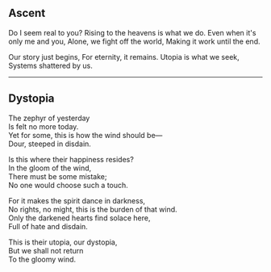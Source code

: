 


## Ascent
Do I seem real to you?
Rising to the heavens is what we do.
Even when it's only me and you,
Alone, we fight off the world,
Making it work until the end.

Our story just begins,
For eternity, it remains.
Utopia is what we seek,
Systems shattered by us.

----
## Dystopia
The zephyr of yesterday  
Is felt no more today.  
Yet for some, this is how the wind should be—  
Dour, steeped in disdain.  

Is this where their happiness resides?  
In the gloom of the wind,  
There must be some mistake;  
No one would choose such a touch.  

For it makes the spirit dance in darkness,  
No rights, no might, this is the burden of that wind.  
Only the darkened hearts find solace here,  
Full of hate and disdain.  

This is their utopia, our dystopia,  
But we shall not return  
To the gloomy wind. 
